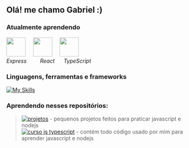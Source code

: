 ## Olá! me chamo Gabriel :)

### Atualmente aprendendo
<img src="https://cdn.jsdelivr.net/gh/devicons/devicon/icons/express/express-original.svg" height="50" />&nbsp;&nbsp;&nbsp;&nbsp;&nbsp;<img src="https://cdn.jsdelivr.net/gh/devicons/devicon/icons/react/react-original.svg" height="50" />&nbsp;&nbsp;&nbsp;&nbsp;&nbsp;<img src="https://cdn.jsdelivr.net/gh/devicons/devicon@latest/icons/typescript/typescript-original.svg" height="50" />
<br>*Express* &nbsp;&nbsp;&nbsp;&nbsp;&nbsp;&nbsp;&nbsp; *React* &nbsp;&nbsp;&nbsp;&nbsp; *TypeScript*

### Linguagens, ferramentas e frameworks
[![My Skills](https://skillicons.dev/icons?i=js,html,css,git,github,nodejs,express,webpack,mongodb)](https://skillicons.dev)

### Aprendendo nesses repositórios:
> [![projetos](https://img.shields.io/badge/mini_projetos-7F32B3)](https://github.com/gabriel-tomas/mini-projects-javascript) - pequenos projetos feitos para praticar javascript e nodejs<br>
> [![curso js typescript](https://img.shields.io/badge/learn_javascript-B2327D)](https://github.com/gabriel-tomas/learn-javascript) - contém todo código usado por mim para aprender javascript e nodejs


          
          
          
          
          
          

          

